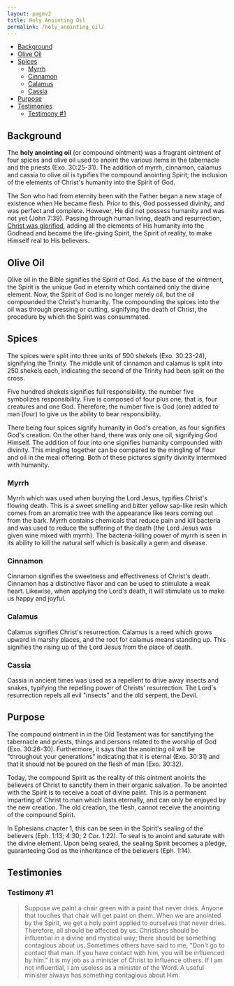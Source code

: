 ```yaml
---
layout: pagev2
title: Holy Anointing Oil
permalink: /holy_anointing_oil/
---
```

- [Background](#background)
- [Olive Oil](#olive-oil)
- [Spices](#spices)
  - [Myrrh](#myrrh)
  - [Cinnamon](#cinnamon)
  - [Calamus](#calamus)
  - [Cassia](#cassia)
- [Purpose](#purpose)
- [Testimonies](#testimonies)
  - [Testimony #1](#testimony-1)

## Background

The **holy anointing oil** (or compound ointment) was a fragrant ointment of four spices and olive oil used to anoint the various items in the tabernacle and the priests (Exo. 30:25-31). The addition of myrrh, cinnamon, calamus and cassia to olive oil is typifies the compound anointing Spirit; the inclusion of the elements of Christ's humanity into the Spirit of God.

The Son who had from eternity been with the Father began a new stage of existence when He became flesh. Prior to this, God possessed divinity, and was perfect and complete. However, He did not possess humanity and was not yet (John 7:39). Passing through human living, death and resurrection, [Christ was glorified](../christ_glorification), adding all the elements of His humanity into the Godhead and became the life-giving Spirit, the Spirit of reality, to make Himself real to His believers.

## Olive Oil

Olive oil in the Bible signifies the Spirit of God. As the base of the ointment, the Spirit is the unique God in eternity which contained only the divine element. Now, the Spirit of God is no longer merely oil, but the oil compounded the Christ's humanity. The compounding the spices into the oil was through pressing or cutting, signifying the death of Christ, the procedure by which the Spirit was consummated.

## Spices

The spices were split into three units of 500 shekels (Exo. 30:23-24), signifying the Trinity. The middle unit of cinnamon and calamus is split into 250 shekels each, indicating the second of the Trinity had been split on the cross. 

Five hundred shekels signifies full responsibility. the number five symbolizes responsibility. Five is composed of four plus one, that is, four creatures and one God. Therefore, the number five is God (one) added to man (four) to give us the ability to bear responsibility. 

There being four spices signify humanity in God's creation, as four signifies God's creation. On the other hand, there was only one oil, signifying God Himself. The addition of four into one signifies humanity compounded with divinity. This mingling together can be compared to the mingling of flour and oil in the meal offering. Both of these pictures signify divinity intermixed with humanity. 

### Myrrh

Myrrh which was used when burying the Lord Jesus, typifies Christ's flowing death. This is a sweet smelling and bitter yellow sap-like resin which comes from an aromatic tree with the appearance like tears coming out from the bark. Myrrh contains chemicals that reduce pain and kill bacteria and was used to reduce the suffering of the death (the Lord Jesus was given wine mixed with myrrh). The bacteria-killing power of myrrh is seen in its ability to kill the natural self which is basically a germ and disease.

### Cinnamon

Cinnamon signifies the sweetness and effectiveness of Christ's death. Cinnamon has a distinctive flavor and can be used to stimulate a weak heart. Likewise, when applying the Lord's death, it will stimulate us to make us happy and joyful. 

### Calamus

Calamus signifies Christ's resurrection. Calamus is a reed which grows upward in marshy places, and the root for calamus means standing up. This signifies the rising up of the Lord Jesus from the place of death.
 
### Cassia 

Cassia in ancient times was used as a repellent to drive away insects and snakes, typifying the repelling power of Christs' resurrection. The Lord's resurrection repels all evil "insects" and the old serpent, the Devil.

## Purpose

The compound ointment in in the Old Testament was for sanctifying the tabernacle and priests, things and persons related to the worship of God (Exo. 30:26-30). Furthermore, it says that the anointing oil will be "throughout your generations" indicating that it is eternal (Exo. 30:31) and that it should not be poured on the flesh of man (Exo. 30:32).

Today, the compound Spirit as the reality of this ointment anoints the believers of Christ to sanctify them in their organic salvation. To be anointed with the Spirit is to receive a coat of divine paint. This is a permanent imparting of Christ to man which lasts eternally, and can only be enjoyed by the new creation. The old creation, the flesh, cannot receive the anointing of the compound Spirit.

In Ephesians chapter 1, this can be seen in the Spirit's sealing of the believers (Eph. 1:13; 4:30; 2 Cor. 1:22). To seal is to anoint and saturate with the divine element. Upon being sealed, the sealing Spirit becomes a pledge, guaranteeing God as the inheritance of the believers (Eph. 1:14).

## Testimonies

### Testimony #1

>Suppose we paint a chair green with a paint that never dries. Anyone that touches that chair will get paint on them. When we are anointed by the Spirit, we get a holy paint applied to ourselves that never dries. Therefore, all should be affected by us. Christians should be influential in a divine and mystical way; there should be something contagious about us. Sometimes others have said to me, "Don't go to contact that man. If you have contact with him, you will be influenced by him." It is my job as a minister of Christ to influence others. If I am not influential, I am useless as a minister of the Word. A useful minister always has something contagious about Him.